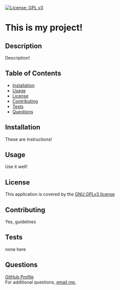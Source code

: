 
[![License: GPL v3](https://img.shields.io/badge/License-GPLv3-blue.svg)](https://www.gnu.org/licenses/gpl-3.0)

# This is my project!
    
## Description
Description!

## Table of Contents
* [Installation](#installation)
* [Usage](#usage)
* [License](#license)
* [Contributing](#contributing)
* [Tests](#tests)
* [Questions](#questions)

## Installation
These are instructions!

## Usage
Use it well!

## License
This application is covered by the [GNU GPLv3 license](https://choosealicense.com/licenses/gpl-3.0/)

## Contributing
Yes, guidelines

## Tests
none here

## Questions
[GitHub Profile](https://github.com/johnproodian)<br>
For additional questions, [email me.](mailto:jproodian721@gmail.com)
